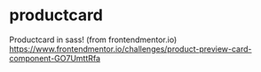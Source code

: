 # productcard
Productcard in sass! (from frontendmentor.io)
https://www.frontendmentor.io/challenges/product-preview-card-component-GO7UmttRfa
